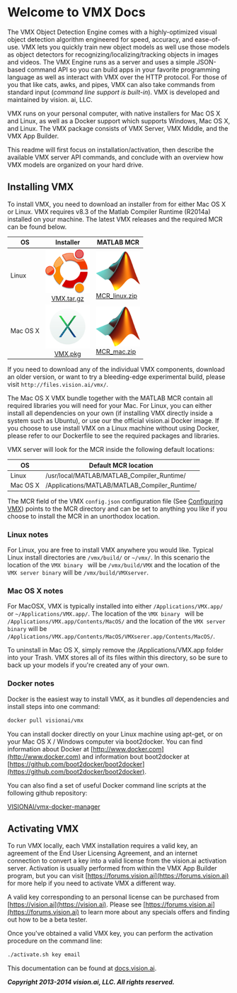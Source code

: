 # Welcome to VMX Docs


The VMX Object Detection Engine comes with a highly-optimized visual
object detection algorithm engineered for speed, accuracy, and
ease-of-use.  VMX lets you quickly train new object models as well use
those models as object detectors for recognizing/localizing/tracking
objects in images and videos. The VMX Engine runs as a server and uses
a simple JSON-based command API so you can build apps in your favorite
programming language as well as interact with VMX over the HTTP
protocol.  For those of you that like cats, awks, and pipes, VMX can
also take commands from standard input (*command line support is
built-in*).  VMX is developed and maintained by vision. ai, LLC.

VMX runs on your personal computer, with native installers for Mac OS
X and Linux, as well as a Docker support which supports Windows, Mac
OS X, and Linux.  The VMX package consists of VMX Server, VMX Middle,
and the VMX App Builder.

This readme will first focus on installation/activation, then describe
the available VMX server API commands, and conclude with an overview
how VMX models are organized on your hard drive.

## Installing VMX

To install VMX, you need to download an installer from for either Mac
OS X or Linux. VMX requires v8.3 of the Matlab Compiler Runtime
(R2014a) installed on your machine.  The latest VMX releases and the
required MCR can be found below.

OS | Installer | MATLAB MCR
---|:----: | ---
Linux | <img src="img/ubuntu.png" alt="Drawing" style="width: 100px;"/><br/><a href="http://files.vision.ai/vmx/Linux/VMX.tar.gz">VMX.tar.gz</a> | <img src="img/matlab.png" style="width:100px;"> <br/><a href="http://www.mathworks.com/supportfiles/downloads/R2014a/deployment_files/R2014a/installers/glnxa64/MCR_R2014a_glnxa64_installer.zip">MCR_linux.zip</a>
Mac OS X | <img src="img/osx.png" alt="Drawing" style="width: 100px;"/><br/><a href="http://files.vision.ai/vmx/Mac/VMX.pkg">VMX.pkg</a> | <img src="img/matlab.png" style="width:100px;"> <br/><a href="http://www.mathworks.com/supportfiles/downloads/R2014a/deployment_files/R2014a/installers/maci64/MCR_R2014a_maci64_installer.zip">MCR_mac.zip</a>

If you need to download any of the individual VMX components, download
an older version, or want to try a bleeding-edge experimental build,
please visit `http://files.vision.ai/vmx/`.

The Mac OS X VMX bundle together with the MATLAB MCR contain all
required libraries you will need for your Mac.  For Linux, you can
either install all dependencies on your own (if installing VMX
directly inside a system such as Ubuntu), or use our the official
vision.ai Docker image.  If you choose to use install VMX on a Linux
machine without using Docker, please refer to our Dockerfile to see
the required packages and libraries.

VMX server will look for the MCR inside the following default
locations:

OS | Default MCR location
------- | ---------
Linux    | /usr/local/MATLAB/MATLAB_Compiler_Runtime/
Mac OS X | /Applications/MATLAB/MATLAB_Compiler_Runtime/

The MCR field of the VMX `config.json` configuration file (See
[Configuring VMX](#configuration)) points to the MCR directory and can
be set to anything you like if you choose to install the MCR in an
unorthodox location.

### Linux notes

For Linux, you are free to install VMX anywhere you would like.
Typical Linux install directories are `/vmx/build/` or `~/vmx/`. In
this scenario the location of the `VMX binary ` will be
`/vmx/build/VMX` and the location of the `VMX server binary` will be
`/vmx/build/VMXserver`.

### Mac OS X notes

For MacOSX, VMX is typically installed into either
`/Applications/VMX.app/` or `~/Applications/VMX.app/`. The location of
the `VMX binary ` will be `/Applications/VMX.app/Contents/MacOS/` and
the location of the `VMX server binary` will be
`/Applications/VMX.app/Contents/MacOS/VMXserer.app/Contents/MacOS/`.

To uninstall in Mac OS X, simply remove the /Applications/VMX.app folder into your Trash.  VMX stores all of its files within this directory, so be sure to back up your models if you're created any of your own.


### Docker notes

Docker is the easiest way to install VMX, as it bundles *all*
dependencies and install steps into one command:

```sh
docker pull visionai/vmx
```

You can install docker directly on your Linux machine using apt-get,
or on your Mac OS X / Windows computer via boot2docker.  You can find
information about Docker at [http://www.docker.com](http://www.docker.com) and information bout
boot2docker at [https://github.com/boot2docker/boot2docker](https://github.com/boot2docker/boot2docker).

You can also find a set of useful Docker command line scripts at the
following github repository:

[VISIONAI/vmx-docker-manager](https://github.com/VISIONAI/vmx-docker-manager)

## Activating VMX

To run VMX locally, each VMX installation requires a valid key, an
agreement of the End User Licensing Agreement, and an internet
connection to convert a key into a valid license from the vision.ai
activation server.  Activation is usually performed from within the
VMX App Builder program, but you can visit
[https://forums.vision.ai](https://forums.vision.ai) for more help if
you need to activate VMX a different way.

A valid key corresponding to an personal license can be purchased from
[https://vision.ai](https://vision.ai).  Please see
[https://forums.vision.ai](https://forums.vision.ai) to learn more about any specials offers and
finding out how to be a beta tester.

Once you've obtained a valid VMX key, you can perform the activation
procedure on the command line:

```sh
./activate.sh key email
```

This documentation can be found at
[docs.vision.ai](http://docs.vision.ai).

***Copyright 2013-2014 vision.ai, LLC. All rights reserved.***
